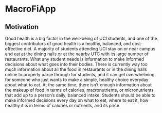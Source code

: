 # MacroFiApp

## Motivation

Good health is a big factor in the well-being of UCI students, and one of the biggest contributors of good health is a healthy, balanced, and cost-effective diet. A majority of students attending UCI stay on or near campus and eat at the dining halls or at the nearby UTC with its large number of restaurants. What any student needs is information to make informed decisions about what goes into their bodies. There is currently way too much information about all the food in restaurants or in the dining halls online to properly parse through for students, and it can get overwhelming for someone who just wants to make a simple, healthy choice everyday about what to eat. At the same time, there isn’t enough information about the makeup of food in terms of calories, macronutrients, or micronutrients that add up to a person’s daily, balanced intake. Students should be able to make informed decisions every day on what to eat, where to eat it, how healthy it is in terms of calories or nutrients, and its price.
